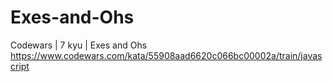# Exes-and-Ohs
Codewars | 7 kyu | Exes and Ohs
https://www.codewars.com/kata/55908aad6620c066bc00002a/train/javascript
